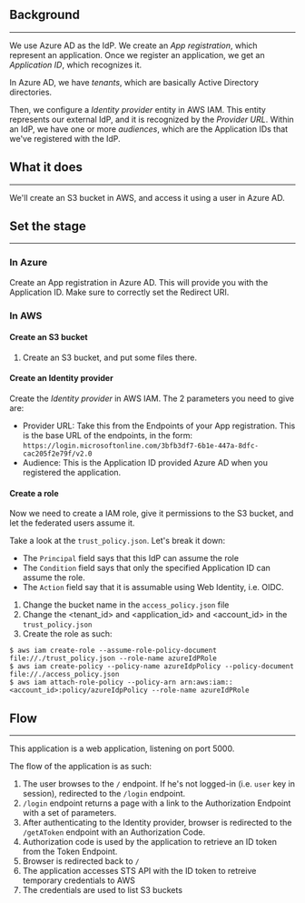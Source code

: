 
## Background
---
We use Azure AD as the IdP. We create an _App registration_, which represent an application.
Once we register an application, we get an _Application ID_, which recognizes it.

In Azure AD, we have _tenants_, which are basically Active Directory directories.

Then, we configure a _Identity provider_ entity in AWS IAM. This entity represents our external IdP, and it is recognized
by the _Provider URL_. Within an IdP, we have one or more _audiences_, which are the Application IDs that we've registered
with the IdP.

## What it does
---
We'll create an S3 bucket in AWS, and access it using a user in Azure AD.

## Set the stage
---
### In Azure
Create an App registration in Azure AD. This will provide you with the Application ID.
Make sure to correctly set the Redirect URI.

### In AWS

#### Create an S3 bucket
1. Create an S3 bucket, and put some files there.

#### Create an Identity provider
Create the _Identity provider_ in AWS IAM. The 2 parameters you need to give are:
* Provider URL: Take this from the Endpoints of your App registration. This is the base URL of the endpoints, in the form: `https://login.microsoftonline.com/3bfb3df7-6b1e-447a-8dfc-cac205f2e79f/v2.0`
* Audience: This is the Application ID provided Azure AD when you registered the application.

#### Create a role
Now we need to create a IAM role, give it permissions to the S3 bucket, and let the federated users
assume it.

Take a look at the `trust_policy.json`. Let's break it down:
* The `Principal` field says that this IdP can assume the role
* The `Condition` field says that only the specified Application ID can assume the role.
* The `Action` field say that it is assumable using Web Identity, i.e. OIDC.

1. Change the bucket name in the `access_policy.json` file
2. Change the <tenant_id> and <application_id> and <account_id> in the `trust_policy.json`
3. Create the role as such:
```
$ aws iam create-role --assume-role-policy-document file://./trust_policy.json --role-name azureIdPRole 
$ aws iam create-policy --policy-name azureIdpPolicy --policy-document file://./access_policy.json
$ aws iam attach-role-policy --policy-arn arn:aws:iam::<account_id>:policy/azureIdpPolicy --role-name azureIdPRole
```

## Flow
---
This application is a web application, listening on port 5000.

The flow of the application is as such:

1. The user browses to the `/` endpoint. If he's not logged-in (i.e. `user` key in session), redirected to the `/login` endpoint.
2. `/login` endpoint returns a page with a link to the Authorization Endpoint with a set of parameters.
3. After authenticating to the Identity provider, browser is redirected to the `/getAToken` endpoint with an Authorization Code.
4. Authorization code is used by the application to retrieve an ID token from the Token Endpoint.
5. Browser is redirected back to `/`
6. The application accesses STS API with the ID token to retreive temporary credentials to AWS
7. The credentials are used to list S3 buckets